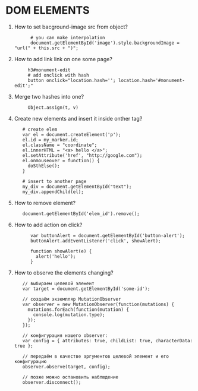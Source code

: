 # DOM ELEMENTS

1. How to set bacground-image src from object?
     
             # you can make interpolation 
             document.getElementById('image').style.backgroundImage = "url(" + this.src + ")";

3. How to add link link on one some page?
            
            h3#monument-edit
            # add onclick with hash
            button onclick="location.hash=''; location.hash='#monument-edit';"
4. Merge two hashes into one?

            Object.assign(t, v)
            
5. Create new elements and insert it inside onther tag?
          
          # create elem
          var el = document.createElement('p');
          el.id = my_marker.id;
          el.className = "coordinate";
          el.innerHTML = "<a> hello </a>";
          el.setAttribute('href', "http://google.com");
          el.onmouseover = function() {
            doSthElse();
          }
          
          # insert to another page
          my_div = document.getElementById("text");
          my_div.appendChild(el);
6. How to remove element?

          document.getElementById('elem_id').remove();
7. How to add action on click?
            
             var buttonAlert = document.getElementById('button-alert');
             buttonAlert.addEventListener('click', showAlert);
             
             function showAlert(e) {
               alert('hello');
             }
8. How to observe the elements changing?


          // выбираем целевой элемент
          var target = document.getElementById('some-id');

          // создаём экземпляр MutationObserver
          var observer = new MutationObserver(function(mutations) {
            mutations.forEach(function(mutation) {
              console.log(mutation.type);
            });    
          });

          // конфигурация нашего observer:
          var config = { attributes: true, childList: true, characterData: true };

          // передаём в качестве аргументов целевой элемент и его конфигурацию
          observer.observe(target, config);

          // позже можно остановить наблюдение
          observer.disconnect();

